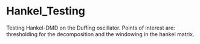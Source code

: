 # Hankel_Testing
Testing Hankel-DMD on the Duffing oscillator. Points of interest are: thresholding for the decomposition and the windowing in the hankel matrix. 

